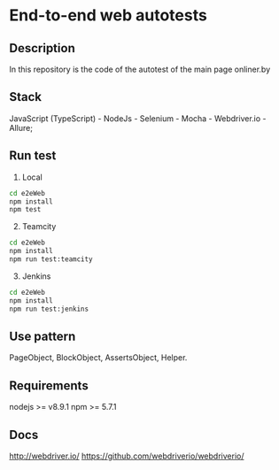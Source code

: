 End-to-end web autotests
======

## Description
In this repository is the code of the autotest of the main page onliner.by

## Stack
JavaScript (TypeScript) - NodeJs - Selenium - Mocha - Webdriver.io - Allure;


## Run test
1. Local
```bash
cd e2eWeb
npm install
npm test
```

2. Teamcity
```bash
cd e2eWeb
npm install
npm run test:teamcity
```

3. Jenkins
```bash
cd e2eWeb
npm install
npm run test:jenkins
```


## Use pattern
PageObject, BlockObject, AssertsObject, Helper.


## Requirements
nodejs >= v8.9.1
npm >= 5.7.1


## Docs
http://webdriver.io/
https://github.com/webdriverio/webdriverio/
